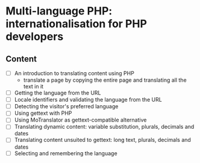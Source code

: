 # Multi-language PHP: internationalisation for PHP developers

## Content

- [ ] An introduction to translating content using PHP
  - translate a page by copying the entire page and translating all the text in it
- [ ] Getting the language from the URL
- [ ] Locale identifiers and validating the language from the URL
- [ ] Detecting the visitor's preferred language
- [ ] Using gettext with PHP
- [ ] Using MoTranslator as gettext-compatible alternative
- [ ] Translating dynamic content: variable substitution, plurals, decimals and dates
- [ ] Translating content unsuited to gettext: long text, plurals, decimals and dates
- [ ] Selecting and remembering the language
